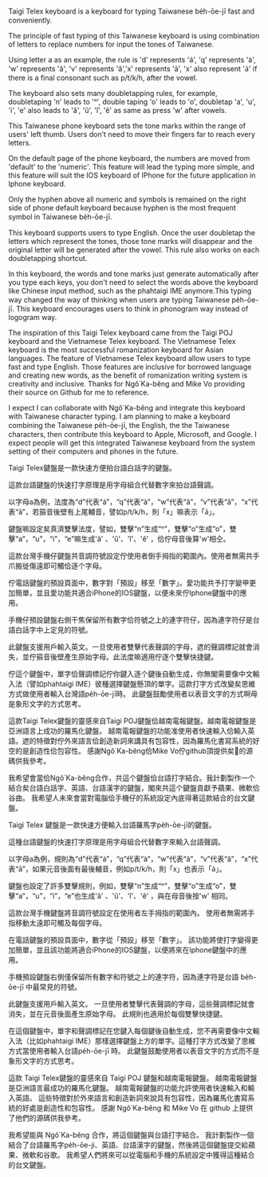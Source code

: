 Taigi Telex keyboard is a keyboard for typing Taiwanese be̍h-ōe-jī fast and conveniently.

The principle of fast typing of this Taiwanese keyboard is using combination of letters to replace numbers for input the tones of Taiwanese.

Using letter a as an example, the rule is 'd' represents 'á', 'q' represents 'à', 'w' represents 'â', 'v' represents 'ă','x' represents 'ā', 'x' also represent 'a̍' if there is a final consonant such as p/t/k/h, after the vowel.

The keyboard also sets many doubletapping rules, for example, doubletaping 'n' leads to 'ⁿ', double taping 'o' leads to 'o͘', doubletap 'a', 'u', 'i', 'e' also leads to 'â', 'û', 'î', 'ê' as same as press 'w' after vowels.

This Taiwanese phone keyboard sets the tone marks within the range of users' left thumb. Users don't need to move their fingers far to reach every letters. 

On the default page of the phone keyboard, the numbers are moved from 'default' to the 'numeric'. This feature will lead the typing more simple, and this feature will suit the IOS keyboard of IPhone for the future application in Iphone keyboard.

Only the hyphen above all numeric and symbols is remained on the right side of phone default keyboard because hyphen is the most frequent symbol in Taiwanese be̍h-ōe-jī.

This keyboard supports users to type English. Once the user doubletap the letters which represent the tones, those tone marks will disappear and the original letter will be generated after the vowel. This rule also works on each doubletapping shortcut.

In this keyboard, the words and tone marks just generate automatically after you type each keys, you don't need to select the words above the keyboard like Chinese input method, such as the phahtaigi IME anymore.This typing way changed the way of thinking when users are typing Taiwanese pe̍h-ōe-jī.
This keyboard encourages users to think in phonogram way instead of logogram way.

The inspiration of this Taigi Telex keyboard came from the Taigi POJ keyboard and the Vietnamese Telex keyboard. The Vietnamese Telex keyboard is the most successful romanization keyboard for Asian languages. 
The feature of Vietnamese Telex keyboard allow users to type fast and type English. Those features are inclusive for borrowed language and creating new words, as the benefit of romanization writing system is creativity and inclusive.
Thanks for Ngô͘ Ka-bêng and Mike Vo providing their source on Github for me to reference.

I expect I can collaborate with Ngô͘ Ka-bêng and integrate this keyboard with Taiwanese character typing. I am planning to make a keyboard combining the Taiwanese pe̍h-ōe-jī, the English, the the Taiwanese characters, then contribute this keyboard to Apple, Microsoft, and Google.
I expect people will get this integrated Taiwanese keyboard from the system setting of their computers and phones in the future.

Taigi Telex鍵盤是一款快速方便拍台語白話字的鍵盤。

這款台語鍵盤的快速打字原理是用字母組合代替數字來拍台語聲調。

以字母a為例，法度為“d”代表“á”，“q”代表“à”，“w”代表“â”，“v”代表“ă”，“x”代表“ā”，若箍音後壁有上尾輔音，譬如p/t/k/h，則「x」嘛表示「a̍」。

鍵盤嘛設定矣真濟雙擊法度，譬如，雙擊“n”生成“ⁿ”，雙擊“o”生成“o͘”，雙擊“a”，“u”，“i”，“e”嘛生成'â' 、'û'、'î'、'ê' ，佮佇母音後算'w'相仝。

這款台灣手機仔鍵盤共音調符號設定佇使用者倒手拇指的範圍內。使用者無需共手爪搬徙傷遠即可觸佮逐个字母。

佇電話鍵盤的預設頁面中，數字對「預設」移至「數字」。愛功能共予打字變甲更加簡單，並且愛功能共適合iPhone的IOS鍵盤，以便未來佇Iphone鍵盤中的應用。

手機仔預設鍵盤右側干焦保留所有數字佮符號之上的連字符仔，因為連字符仔是台語白話字中上定見的符號。

此鍵盤支援用戶輸入英文。一旦使用者雙擊代表聲調的字母，遮的聲調標記就會消失，並佇箍音後壁產生原始字母。此法度嘛適用佇逐个雙擊快捷鍵。

佇這个鍵盤中，單字佮聲調標記佇你鍵入逐个鍵後自動生成，你無閣需要像中文輸入法（譬如phahtaigi IME）彼種選擇鍵盤懸頂的單字。這款打字方式改變矣思維方式做使用者輸入台灣語pe̍h-ōe-jī時。
此鍵盤鼓勵使用者以表音文字的方式啊毋是象形文字的方式思考。

這款Taigi Telex鍵盤的靈感來自Taigi POJ鍵盤佮越南電報鍵盤。越南電報鍵盤是亞洲語言上成功的羅馬化鍵盤。
越南電報鍵盤的功能准使用者快速輸入佮輸入英語。遮的特徵對佇外來語言佮創造新詞來講具有包容性，因為羅馬化書寫系統的好空的是創造性佮包容性。
感謝Ngô͘ Ka-bêng佮Mike Vo佇github頂提供矣𪜶的源碼供我參考。

我希望會當佮Ngô͘ Ka-bêng合作，共這个鍵盤佮台語打字結合。我計劃製作一个結合矣台語白話字、英語、台語漢字的鍵盤，閣來共這个鍵盤貢獻予蘋果、微軟佮谷曲。
我希望人未來會當對電腦佮手機仔的系統設定內底得著這款結合的台文鍵盤。



Taigi Telex 鍵盤是一款快速方便輸入台語羅馬字pe̍h-ōe-jī的鍵盤。

這種台語鍵盤的快速打字原理是用字母組合代替數字來輸入台語聲調。

以字母a為例，規則為“d”代表“á”，“q”代表“à”，“w”代表“â”，“v”代表“ă”，“x”代表“ā”，如果元音後面有最後輔音，例如p/t/k/h，則「x」也表示「a̍」。

鍵盤也設定了許多雙擊規則，例如，雙擊“n”生成“ⁿ”，雙擊“o”生成“o͘”，雙擊“a”，“u”，“i”，“e”也生成'â' 、'û'、'î'、'ê' ，與在母音後按'w' 相同。

這款台灣手機鍵盤將音調符號設定在使用者左手拇指的範圍內。 使用者無需將手指移動太遠即可觸及每個字母。

在電話鍵盤的預設頁面中，數字從「預設」移至「數字」。 該功能將使打字變得更加簡單，並且該功能將適合iPhone的IOS鍵盤，以便將來在Iphone鍵盤中的應用。

手機預設鍵盤右側僅保留所有數字和符號之上的連字符，因為連字符是台語 be̍h-ōe-jī 中最常見的符號。

此鍵盤支援用戶輸入英文。 一旦使用者雙擊代表聲調的字母，這些聲調標記就會消失，並在元音後面產生原始字母。 此規則也適用於每個雙擊快捷鍵。

在這個鍵盤中，單字和聲調標記在您鍵入每個鍵後自動生成，您不再需要像中文輸入法（比如phahtaigi IME）那樣選擇鍵盤上方的單字。這種打字方式改變了思維方式當使用者輸入台語pe̍h-ōe-jī 時。
此鍵盤鼓勵使用者以表音文字的方式而不是象形文字的方式思考。

這款 Taigi Telex鍵盤的靈感來自 Taigi POJ 鍵盤和越南電報鍵盤。 越南電報鍵盤是亞洲語言最成功的羅馬化鍵盤。
越南電報鍵盤的功能允許使用者快速輸入和輸入英語。 這些特徵對於外來語言和創造新詞來說具有包容性，因為羅馬化書寫系統的好處是創造性和包容性。
感謝 Ngô͘ Ka-bêng 和 Mike Vo 在 github 上提供了他們的源碼供我參考。

我希望能與 Ngô͘ Ka-bêng 合作，將這個鍵盤與台語打字結合。 我計劃製作一個結合了台語羅馬字pe̍h-ōe-ji、英語、台語漢字的鍵盤，然後將這個鍵盤提交給蘋果、微軟和谷歌。
我希望人們將來可以從電腦和手機的系統設定中獲得這種結合的台文鍵盤。



